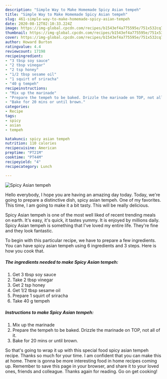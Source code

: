```yaml
---
description: "Simple Way to Make Homemade Spicy Asian tempeh"
title: "Simple Way to Make Homemade Spicy Asian tempeh"
slug: 461-simple-way-to-make-homemade-spicy-asian-tempeh
date: 2020-08-12T02:10:33.224Z
image: https://img-global.cpcdn.com/recipes/b1543ef4a775595e/751x532cq70/spicy-asian-tempeh-recipe-main-photo.jpg
thumbnail: https://img-global.cpcdn.com/recipes/b1543ef4a775595e/751x532cq70/spicy-asian-tempeh-recipe-main-photo.jpg
cover: https://img-global.cpcdn.com/recipes/b1543ef4a775595e/751x532cq70/spicy-asian-tempeh-recipe-main-photo.jpg
author: Howard Burton
ratingvalue: 4.4
reviewcount: 17198
recipeingredient:
- "3 tbsp soy sauce"
- "2 tbsp vinegar"
- "2 tsp honey"
- "1/2 tbsp sesame oil"
- "1 squirt of sriracha"
- "40 g tempeh"
recipeinstructions:
- "Mix up the marinade"
- "Prepare the tempeh to be baked. Drizzle the marinade on TOP, not all of it."
- "Bake for 20 mins or until brown."
categories:
- Recipe
tags:
- spicy
- asian
- tempeh

katakunci: spicy asian tempeh 
nutrition: 110 calories
recipecuisine: American
preptime: "PT21M"
cooktime: "PT44M"
recipeyield: "4"
recipecategory: Lunch

---
```



![Spicy Asian tempeh](https://img-global.cpcdn.com/recipes/b1543ef4a775595e/751x532cq70/spicy-asian-tempeh-recipe-main-photo.jpg)

Hello everybody, I hope you are having an amazing day today. Today, we're going to prepare a distinctive dish, spicy asian tempeh. One of my favorites. This time, I am going to make it a bit tasty. This will be really delicious.



Spicy Asian tempeh is one of the most well liked of recent trending meals on earth. It's easy, it's quick, it tastes yummy. It is enjoyed by millions daily. Spicy Asian tempeh is something that I've loved my entire life. They're fine and they look fantastic.


To begin with this particular recipe, we have to prepare a few ingredients. You can have spicy asian tempeh using 6 ingredients and 3 steps. Here is how you cook that.

<!--inarticleads1-->

##### The ingredients needed to make Spicy Asian tempeh:

1. Get 3 tbsp soy sauce
1. Take 2 tbsp vinegar
1. Get 2 tsp honey
1. Get 1/2 tbsp sesame oil
1. Prepare 1 squirt of sriracha
1. Take 40 g tempeh




<!--inarticleads2-->

##### Instructions to make Spicy Asian tempeh:

1. Mix up the marinade
1. Prepare the tempeh to be baked. Drizzle the marinade on TOP, not all of it.
1. Bake for 20 mins or until brown.




So that's going to wrap it up with this special food spicy asian tempeh recipe. Thanks so much for your time. I am confident that you can make this at home. There is gonna be more interesting food in home recipes coming up. Remember to save this page in your browser, and share it to your loved ones, friends and colleague. Thanks again for reading. Go on get cooking!
